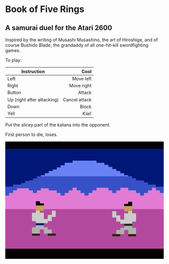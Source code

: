 # Book of Five Rings
## A samurai duel for the Atari 2600
Inspired by the writing of Musashi Musashino, the art of Hiroshige, and of course Bushido Blade, the grandaddy of all one-hit-kill swordfighting games.

To play:

| Instruction        | Cool  |
| ------------- | -----:|
| Left      | Move left |
| Right      | Move right |
| Button | Attack |
| Up (right after attacking)| Cancel attack |
| Down | Block |
| Yell | Kiai! |

Put the slicey part of the katana into the opponent. 

First person to die, loses.

[![Play Book of Five Rings in your browser](Screenshot.png)](https://javatari.org?ROM=https://github.com/dmanning23/MountFuji2600/blob/main/BookOfFiveRings.bin)
